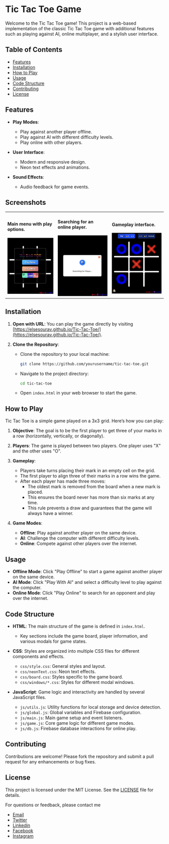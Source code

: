 # Tic Tac Toe Game

Welcome to the Tic Tac Toe game! This project is a web-based implementation of the classic Tic Tac Toe game with additional features such as playing against AI, online multiplayer, and a stylish user interface.

## Table of Contents

- [Features](#features)
- [Installation](#installation)
- [How to Play](#how-to-play)
- [Usage](#usage)
- [Code Structure](#code-structure)
- [Contributing](#contributing)
- [License](#license)

## Features

- **Play Modes**: 
  - Play against another player offline.
  - Play against AI with different difficulty levels.
  - Play online with other players.
  
- **User Interface**: 
  - Modern and responsive design.
  - Neon text effects and animations.
  
- **Sound Effects**: 
  - Audio feedback for game events.

## Screenshots

<table>
  <tr>
    <td>
      <h4>Main menu with play options.</h4>
      <img src="./src/img/interface.png">
    </td>
    <td>
      <h4>Searching for an online player.</h4>
      <img src="./src/img/search.png">
    </td>
    <td>
      <h4>Gameplay interface.</h4>
      <img src="./src/img/play.png">
    </td>
  </tr>
</table>

## Installation

1. **Open with URL**: You can play the game directly by visiting [https://elsesourav.github.io/Tic-Tac-Toe/](https://elsesourav.github.io/Tic-Tac-Toe/).

2. **Clone the Repository**:
   - Clone the repository to your local machine:
     ```bash
     git clone https://github.com/yourusername/tic-tac-toe.git
     ```
   - Navigate to the project directory:
     ```bash
     cd tic-tac-toe
     ```
   - Open `index.html` in your web browser to start the game.

## How to Play

Tic Tac Toe is a simple game played on a 3x3 grid. Here’s how you can play:

1. **Objective**: The goal is to be the first player to get three of your marks in a row (horizontally, vertically, or diagonally).

2. **Players**: The game is played between two players. One player uses "X" and the other uses "O".

3. **Gameplay**:
   - Players take turns placing their mark in an empty cell on the grid.
   - The first player to align three of their marks in a row wins the game.
   - After each player has made three moves:
     - The oldest mark is removed from the board when a new mark is placed.
     - This ensures the board never has more than six marks at any time.
     - This rule prevents a draw and guarantees that the game will always have a winner.

4. **Game Modes**:
   - **Offline**: Play against another player on the same device.
   - **AI**: Challenge the computer with different difficulty levels.
   - **Online**: Compete against other players over the internet.

## Usage

- **Offline Mode**: Click "Play Offline" to start a game against another player on the same device.
- **AI Mode**: Click "Play With AI" and select a difficulty level to play against the computer.
- **Online Mode**: Click "Play Online" to search for an opponent and play over the internet.

## Code Structure

- **HTML**: The main structure of the game is defined in `index.html`.
  - Key sections include the game board, player information, and various modals for game states.

- **CSS**: Styles are organized into multiple CSS files for different components and effects.
  - `css/style.css`: General styles and layout.
  - `css/neonText.css`: Neon text effects.
  - `css/board.css`: Styles specific to the game board.
  - `css/windows/*.css`: Styles for different modal windows.

- **JavaScript**: Game logic and interactivity are handled by several JavaScript files.
  - `js/utils.js`: Utility functions for local storage and device detection.
  - `js/global.js`: Global variables and Firebase configuration.
  - `js/main.js`: Main game setup and event listeners.
  - `js/game.js`: Core game logic for different game modes.
  - `js/db.js`: Firebase database interactions for online play.

## Contributing

Contributions are welcome! Please fork the repository and submit a pull request for any enhancements or bug fixes.

## License

This project is licensed under the MIT License. See the [LICENSE](LICENSE) file for details.


For questions or feedback, please contact me
-  [Email](https://elsesourav@gmail.com)
-  [Twitter](https://twitter.com/elsesourav)
-  [Linkedin](https://linkedin.com/in/elsesourav)
-  [Facebook](https://fb.com/elsesourav)
-  [Instagram](https://instagram.com/elsesourav)